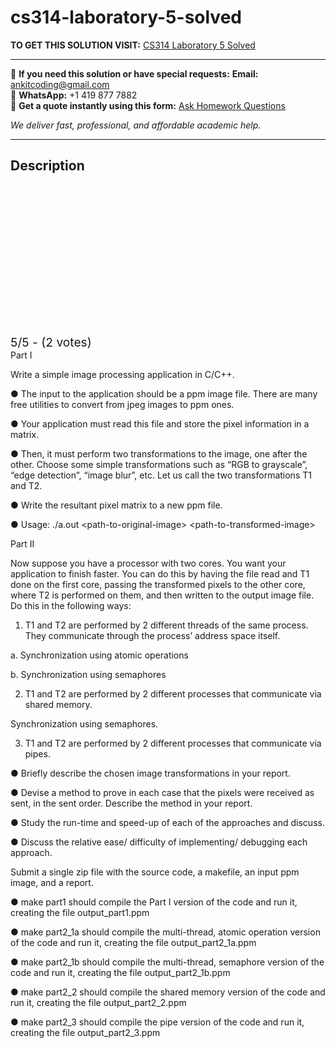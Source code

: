 # cs314-laboratory-5-solved
**TO GET THIS SOLUTION VISIT:** [CS314 Laboratory 5 Solved](https://www.ankitcodinghub.com/product/cs314-laboratory-5-solved/)


---

📩 **If you need this solution or have special requests:** **Email:** ankitcoding@gmail.com  
📱 **WhatsApp:** +1 419 877 7882  
📄 **Get a quote instantly using this form:** [Ask Homework Questions](https://www.ankitcodinghub.com/services/ask-homework-questions/)

*We deliver fast, professional, and affordable academic help.*

---

<h2>Description</h2>



<div class="kk-star-ratings kksr-auto kksr-align-center kksr-valign-top" data-payload="{&quot;align&quot;:&quot;center&quot;,&quot;id&quot;:&quot;114575&quot;,&quot;slug&quot;:&quot;default&quot;,&quot;valign&quot;:&quot;top&quot;,&quot;ignore&quot;:&quot;&quot;,&quot;reference&quot;:&quot;auto&quot;,&quot;class&quot;:&quot;&quot;,&quot;count&quot;:&quot;2&quot;,&quot;legendonly&quot;:&quot;&quot;,&quot;readonly&quot;:&quot;&quot;,&quot;score&quot;:&quot;5&quot;,&quot;starsonly&quot;:&quot;&quot;,&quot;best&quot;:&quot;5&quot;,&quot;gap&quot;:&quot;4&quot;,&quot;greet&quot;:&quot;Rate this product&quot;,&quot;legend&quot;:&quot;5\/5 - (2 votes)&quot;,&quot;size&quot;:&quot;24&quot;,&quot;title&quot;:&quot;CS314  Laboratory 5 Solved&quot;,&quot;width&quot;:&quot;138&quot;,&quot;_legend&quot;:&quot;{score}\/{best} - ({count} {votes})&quot;,&quot;font_factor&quot;:&quot;1.25&quot;}">

<div class="kksr-stars">

<div class="kksr-stars-inactive">
            <div class="kksr-star" data-star="1" style="padding-right: 4px">


<div class="kksr-icon" style="width: 24px; height: 24px;"></div>
        </div>
            <div class="kksr-star" data-star="2" style="padding-right: 4px">


<div class="kksr-icon" style="width: 24px; height: 24px;"></div>
        </div>
            <div class="kksr-star" data-star="3" style="padding-right: 4px">


<div class="kksr-icon" style="width: 24px; height: 24px;"></div>
        </div>
            <div class="kksr-star" data-star="4" style="padding-right: 4px">


<div class="kksr-icon" style="width: 24px; height: 24px;"></div>
        </div>
            <div class="kksr-star" data-star="5" style="padding-right: 4px">


<div class="kksr-icon" style="width: 24px; height: 24px;"></div>
        </div>
    </div>

<div class="kksr-stars-active" style="width: 138px;">
            <div class="kksr-star" style="padding-right: 4px">


<div class="kksr-icon" style="width: 24px; height: 24px;"></div>
        </div>
            <div class="kksr-star" style="padding-right: 4px">


<div class="kksr-icon" style="width: 24px; height: 24px;"></div>
        </div>
            <div class="kksr-star" style="padding-right: 4px">


<div class="kksr-icon" style="width: 24px; height: 24px;"></div>
        </div>
            <div class="kksr-star" style="padding-right: 4px">


<div class="kksr-icon" style="width: 24px; height: 24px;"></div>
        </div>
            <div class="kksr-star" style="padding-right: 4px">


<div class="kksr-icon" style="width: 24px; height: 24px;"></div>
        </div>
    </div>
</div>


<div class="kksr-legend" style="font-size: 19.2px;">
            5/5 - (2 votes)    </div>
    </div>
Part I

Write a simple image processing application in C/C++.

● The input to the application should be a ppm image file. There are many free utilities to convert from jpeg images to ppm ones.

● Your application must read this file and store the pixel information in a matrix.

● Then, it must perform two transformations to the image, one after the other. Choose some simple transformations such as “RGB to grayscale”, “edge detection”, “image blur”, etc. Let us call the two transformations T1 and T2.

● Write the resultant pixel matrix to a new ppm file.

● Usage: ./a.out &lt;path-to-original-image&gt; &lt;path-to-transformed-image&gt;

Part II

Now suppose you have a processor with two cores. You want your application to finish faster. You can do this by having the file read and T1 done on the first core, passing the transformed pixels to the other core, where T2 is performed on them, and then written to the output image file. Do this in the following ways:

1. T1 and T2 are performed by 2 different threads of the same process. They communicate through the process’ address space itself.

a. Synchronization using atomic operations

b. Synchronization using semaphores

2. T1 and T2 are performed by 2 different processes that communicate via shared memory.

Synchronization using semaphores.

3. T1 and T2 are performed by 2 different processes that communicate via pipes.

● Briefly describe the chosen image transformations in your report.

● Devise a method to prove in each case that the pixels were received as sent, in the sent order. Describe the method in your report.

● Study the run-time and speed-up of each of the approaches and discuss.

● Discuss the relative ease/ difficulty of implementing/ debugging each approach.

Submit a single zip file with the source code, a makefile, an input ppm image, and a report.

● make part1 should compile the Part I version of the code and run it, creating the file output_part1.ppm

● make part2_1a should compile the multi-thread, atomic operation version of the code and run it, creating the file output_part2_1a.ppm

● make part2_1b should compile the multi-thread, semaphore version of the code and run it, creating the file output_part2_1b.ppm

● make part2_2 should compile the shared memory version of the code and run it, creating the file output_part2_2.ppm

● make part2_3 should compile the pipe version of the code and run it, creating the file output_part2_3.ppm
